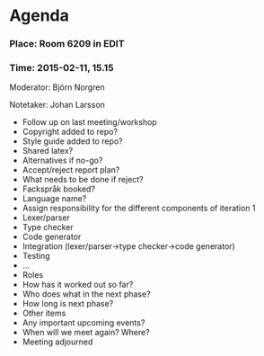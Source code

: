 # Agenda

### Place: Room 6209 in EDIT
### Time: 2015-02-11, 15.15

Moderator: Björn Norgren

Notetaker: Johan Larsson

- Follow up on last meeting/workshop
 - Copyright added to repo?
 - Style guide added to repo?
 - Shared latex?
  - Alternatives if no-go?
 - Accept/reject report plan?
  - What needs to be done if reject?
 - Fackspråk booked?
 - Language name?
 - Assign responsibility for the different components of iteration 1
  - Lexer/parser
  - Type checker
  - Code generator
  - Integration (lexer/parser->type checker->code generator)
  - Testing
  - ...
- Roles
 - How has it worked out so far?
 - Who does what in the next phase?
 - How long is next phase?
- Other items
- Any important upcoming events?
- When will we meet again? Where?
- Meeting adjourned
